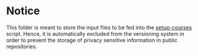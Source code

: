 # Notice

This folder is meant to store the input files to be fed into the [setup-courses](../setup-courses.py) script.
Hence, it is automatically excluded from the versioning system in order to prevent the storage of privacy sensitive information in public repositories.